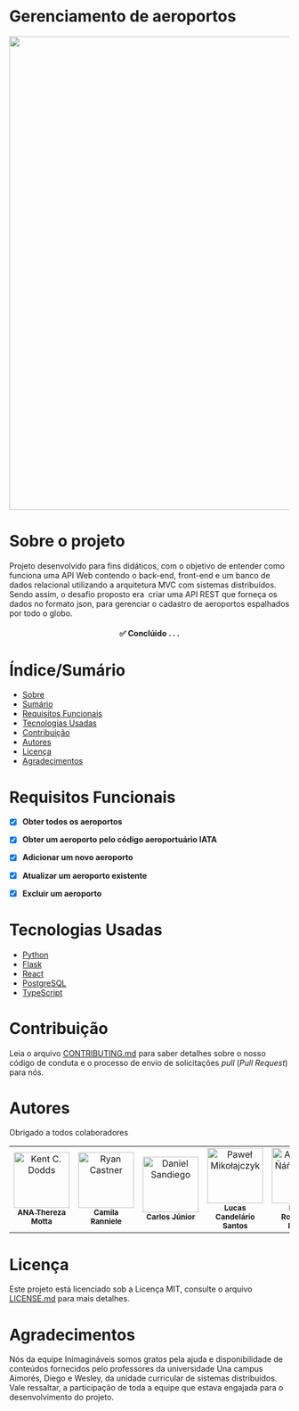 # Gerenciamento de aeroportos


<div align="center">
<img src="https://user-images.githubusercontent.com/81763479/203630936-b3c8a3d4-a5d4-4801-9561-d8af5259f29a.jpg" width="850px">
</div>

# Sobre o projeto

Projeto desenvolvido para fins didáticos, com o objetivo de entender como funciona uma API Web contendo o back-end, front-end e um banco de dados relacional utilizando a arquitetura MVC com sistemas distribuídos. Sendo assim, o desafio proposto era  criar uma API REST que forneça os dados no formato json, para gerenciar o cadastro de aeroportos espalhados por todo o globo.

<h4 align="center"> 
	✅  Conclúido  . . .
</h4>

# Índice/Sumário

* [Sobre](#sobre-o-projeto)
* [Sumário](#índice/sumário)
* [Requisitos Funcionais](#requisitos-funcionais)
* [Tecnologias Usadas](#tecnologias-usadas)
* [Contribuição](#contribuição)
* [Autores](#autores)
* [Licença](#licença)
* [Agradecimentos](#agradecimentos)


# Requisitos Funcionais 

- [x] **Obter todos os aeroportos**
- [x] **Obter um aeroporto pelo código aeroportuário IATA**
- [x] **Adicionar um novo aeroporto**
- [x] **Atualizar um aeroporto existente**
- [x] **Excluir um aeroporto**


# Tecnologias Usadas

- [Python](https://www.python.org)
- [Flask](https://flask.palletsprojects.com/en/2.2.x/)
- [React](https://pt-br.reactjs.org/)
- [PostgreSQL](https://www.postgresql.org)
- [TypeScript](https://www.typescriptlang.org/)

# Contribuição

Leia o arquivo [CONTRIBUTING.md](CONTRIBUTING.md) para saber detalhes sobre o nosso código de conduta e o processo de envio de solicitações *pull* (*Pull Request*) para nós.

# Autores

Obrigado a todos colaboradores


<table>
<tbody>
    <tr>
	<td align="center"><a href="https://github.com/AnaTherezaMotta"><img src="https://user-images.githubusercontent.com/81763479/203659006-23cd6c4e-86de-463f-9ce1-7067dd5c807a.jpg" width="100px;" alt="Kent C. Dodds"/><br /><sub><b>ANA Thereza Motta</b></sub></a><br /><a href="https://github.com/testing-library/react-testing-library/commits?author=kentcdodds" title="Code"></a> <a href="https://github.com/testing-library/react-testing-library/commits?author=kentcdodds" title="Documentation"></a> <a href="#infra-kentcdodds" title="Infrastructure (Hosting, Build-Tools, etc)"></a> <a href="https://github.com/testing-library/react-testing-library/commits?author=kentcdodds" title="Tests"></a></td>
	<td align="center"><a href="https://github.com/camilaranniele"><img src="https://user-images.githubusercontent.com/81763479/203659030-ffbda6e6-4fad-484c-9016-e4e552e6b89b.jpg" width="100px;" alt="Ryan Castner"/><br /><sub><b>Camila Ranniele</b></sub></a><br /><a href="https://github.com/testing-library/react-testing-library/commits?author=audiolion" title="Documentation"></a></td> 
      <td align="center"><a href="https://www.dnlsandiego.com"><img src="https://user-images.githubusercontent.com/81763479/203659024-4586df1c-ef56-491a-8a02-3f048fa02c39.jpg" width="100px;" alt="Daniel Sandiego"/><br /><sub><b>Carlos Júnior</b></sub></a><br /><a href="https://github.com/testing-library/react-testing-library/commits?author=dnlsandiego" title="Code"></a></td>
      <td align="center"><a href="https://github.com/lucascand29"><img src="https://user-images.githubusercontent.com/81763479/203658983-ad591f1a-9ce8-4ef4-ab8e-5d63bbddbaed.jpg" width="100px;" alt="Paweł Mikołajczyk"/><br /><sub><b>Lucas Candelário Santos</b></sub></a><br /><a href="https://github.com/testing-library/react-testing-library/commits?author=Miklet" title="Code"></a></td>
      <td align="center"><a href="https://github.com/rodrigueslucas062"><img src="https://user-images.githubusercontent.com/81763479/203658865-076475c3-9931-427d-9482-100b816cea79.jpg" width="100px;" alt="Alejandro Ñáñez Ortiz"/><br /><sub><b>Lucas Rodrigues Nunes</b></sub></a><br /><a href="https://github.com/testing-library/react-testing-library/commits?author=alejandronanez" title="Documentation"></a></td>
      <td align="center"><a href="https://github.com/mariavitoriav"><img src="https://user-images.githubusercontent.com/81763479/203658967-fefc6561-1c78-4b08-886a-2a9ff6c6b7cd.jpg" width="100px;" alt="Matt Parrish"/><br /><sub><b>Maria Vitória Bezerra de Vasconcelos</b></sub></a><br /><a href="https://github.com/testing-library/react-testing-library/issues?q=author%3Apbomb" title="Bug reports"></a> <a href="https://github.com/testing-library/react-testing-library/commits?author=pbomb" title="Code"></a> <a href="https://github.com/testing-library/react-testing-library/commits?author=pbomb" title="Documentation"></a> <a href="https://github.com/testing-library/react-testing-library/commits?author=pbomb" title="Tests"></a></td>
	<td align="center"><a href="https://github.com/T-Babetto"><img src="https://user-images.githubusercontent.com/81763479/203659015-e5c917b4-ac7a-46c5-a8df-5aeed33a39c6.jpg" width="100px;" alt="Matt Parrish"/><br /><sub><b>Tiago Rocha</b></sub></a><br /><a href="https://github.com/testing-library/react-testing-library/issues?q=author%3Apbomb" title="Bug reports"></a> <a href="https://github.com/testing-library/react-testing-library/commits?author=pbomb" title="Code"></a> <a href="https://github.com/testing-library/react-testing-library/commits?author=pbomb" title="Documentation"></a> <a href="https://github.com/testing-library/react-testing-library/commits?author=pbomb" title="Tests"></a></td>
    </tr>
</tbody>
</table>

# Licença

Este projeto está licenciado sob a Licença MIT,  consulte o arquivo [LICENSE.md](LICENSE.md) para mais detalhes.

# Agradecimentos

Nós da equipe Inimagináveis somos gratos pela ajuda e disponibilidade de conteúdos fornecidos pelo professores da universidade Una campus Aimorés, Diego e Wesley, da unidade curricular de sistemas distribuídos. Vale ressaltar,  a participação de toda a equipe que estava engajada para o desenvolvimento do projeto.
